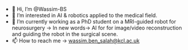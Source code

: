 - 👋 Hi, I’m @Wassim-BS
- 👀 I’m interested in AI & robotics applied to the medical field. 
- 🌱 I’m currently working as a PhD student on a MRI-guided robot for neurosurgery -> In new words-> AI for for image/video reconstruction and guiding the robot in the surgical scene.
- 📫 How to reach me -> wassim.ben_salah@kcl.ac.uk

<!---
Wassim-BS/Wassim-BS is a ✨ special ✨ repository because its `README.md` (this file) appears on your GitHub profile.
You can click the Preview link to take a look at your changes.
--->
